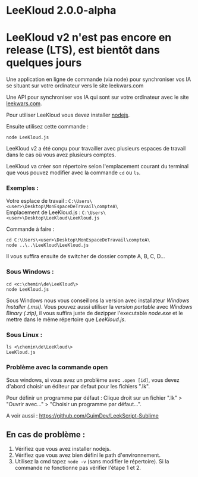 LeeKloud 2.0.0-alpha
========

# LeeKloud v2 n'est pas encore en release (LTS), est bientôt dans quelques jours

Une application en ligne de commande (via node) pour synchroniser vos IA se situant sur votre ordinateur vers le site leekwars.com

Une API pour synchroniser vos IA qui sont sur votre ordinateur avec le site [leekwars.com](leekwars.com).

Pour utiliser LeeKloud vous devez installer [nodejs](http://nodejs.org/).

Ensuite utilisez cette commande :

    node LeeKloud.js

LeeKloud v2 a été conçu pour travailler avec plusieurs espaces de travail dans le cas où vous avez plusieurs comptes.

LeeKloud va créer son répertoire selon l'emplacement courant du terminal que vous pouvez modifier avec la commande `cd` ou `ls`.

### Exemples :

Votre esplace de travail : `C:\Users\<user>\Desktop\MonEspaceDeTravail\compteA\`  
Emplacement de LeeKloud.js : `C:\Users\<user>\Desktop\LeeKloud\LeeKloud.js`

Commande à faire :

    cd C:\Users\<user>\Desktop\MonEspaceDeTravail\compteA\
    node ..\..\LeeKloud\LeeKloud.js

Il vous suffira ensuite de switcher de dossier compte A, B, C, D...

### Sous Windows :

    cd <c:\chemin\de\LeeKloud\>
    node LeeKloud.js

Sous Windows nous vous conseillons la version avec installateur *Windows Installer (.msi)*. Vous pouvez aussi utiliser la *version portable* avec *Windows Binary (.zip)*, il vous suffira juste de dezipper l'executable *node.exe* et le mettre dans le même répertoire que *LeeKloud.js*.

### Sous Linux :

	ls <\chemin\de\LeeKloud\>
	LeeKloud.js



### Problème avec la commande open

Sous windows, si vous avez un problème avec `.open [id]`, vous devez d'abord choisir un éditeur par defaut pour les fichiers ".lk".

Pour définir un programme par défaut : Clique droit sur un fichier ".lk" > "Ouvrir avec..." > "Choisir un programme par défaut...".



A voir aussi : https://github.com/GuimDev/LeekScript-Sublime

## En cas de problème :

1. Vérifiez que vous avez installer nodejs.
2. Vérifiez que vous avez bien défini le path d'environnement.
3. Utilisez la cmd tapez `node -v` (sans modifier le répertoire). Si la commande ne fonctionne pas vérifier l'étape 1 et 2.
